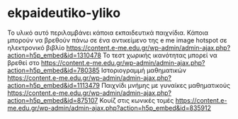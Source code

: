 # ekpaideutiko-yliko
Το υλικό αυτό περιλαμβάνει κάποια εκπαιδευτικά παιχνίδια.
Κάποια μπορούν να βρεθούν πάνω σε ένα αντικείμενο της e me image hotspot σε ηλεκτρονικό βιβλίο  https://content.e-me.edu.gr/wp-admin/admin-ajax.php?action=h5p_embed&id=1310478 
Το τεστ χωρικής ικανότητας μπορεί να βρεθεί στο  https://content.e-me.edu.gr/wp-admin/admin-ajax.php?action=h5p_embed&id=780385
Ιστοριογραμμή μαθηματικών https://content.e-me.edu.gr/wp-admin/admin-ajax.php?action=h5p_embed&id=1113479 
Παιχνίδι μνήμης με γυναίκες μαθηματικούς https://content.e-me.edu.gr/wp-admin/admin-ajax.php?action=h5p_embed&id=875107
Κουίζ στις κωνικές τομές https://content.e-me.edu.gr/wp-admin/admin-ajax.php?action=h5p_embed&id=835912
